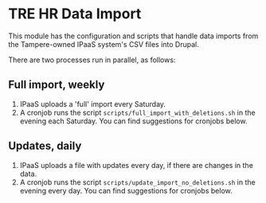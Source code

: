 TRE HR Data Import
==================

This module has the configuration and scripts that handle data imports from the Tampere-owned IPaaS system's CSV files into Drupal.

There are two processes run in parallel, as follows:

## Full import, weekly

1. IPaaS uploads a 'full' import every Saturday.
2. A cronjob runs the script `scripts/full_import_with_deletions.sh` in the evening each Saturday. You can find suggestions for cronjobs below.

## Updates, daily

1. IPaaS uploads a file with updates every day, if there are changes in the data.
2. A cronjob runs the script `scripts/update_import_no_deletions.sh` in the evening every day. You can find suggestions for cronjobs below.
